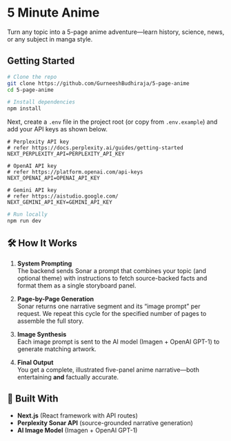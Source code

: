 # 5 Minute Anime

Turn any topic into a 5-page anime adventure—learn history, science, news, or any subject in manga style.

## Getting Started

```bash
# Clone the repo
git clone https://github.com/GurneeshBudhiraja/5-page-anime
cd 5-page-anime

# Install dependencies
npm install
```

Next, create a `.env` file in the project root (or copy from `.env.example`) and add your API keys as shown below.

```env
# Perplexity API key
# refer https://docs.perplexity.ai/guides/getting-started
NEXT_PERPLEXITY_API=PERPLEXITY_API_KEY

# OpenAI API key
# refer https://platform.openai.com/api-keys
NEXT_OPENAI_API=OPENAI_API_KEY

# Gemini API key
# refer https://aistudio.google.com/
NEXT_GEMINI_API_KEY=GEMINI_API_KEY
```

```bash
# Run locally
npm run dev
```

## 🛠️ How It Works

1. **System Prompting**  
   The backend sends Sonar a prompt that combines your topic (and optional theme) with instructions to fetch source-backed facts and format them as a single storyboard panel.

2. **Page-by-Page Generation**  
   Sonar returns one narrative segment and its “image prompt” per request. We repeat this cycle for the specified number of pages to assemble the full story.

3. **Image Synthesis**  
   Each image prompt is sent to the AI model (Imagen + OpenAI GPT-1) to generate matching artwork.

4. **Final Output**  
   You get a complete, illustrated five-panel anime narrative—both entertaining **and** factually accurate.

## 🔧 Built With

- **Next.js** (React framework with API routes)
- **Perplexity Sonar API** (source-grounded narrative generation)
- **AI Image Model** (Imagen + OpenAI GPT-1)
